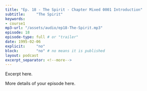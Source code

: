 ```yaml
---
title: "Ep. 18 - The Spirit - Chapter Mixed 0001 Introduction"
subtitle:     "The Spirit"
keywords:
- course1
mp3-url: "/assets/audio/ep18-The-Spirit.mp3"
episode: 18
episode-type: full # or "trailer"
date: 1995-02-06
explicit:     "no"
block:        "no" # no means it is published
layout: podcast
excerpt_separator: <!--more-->
---
```

Excerpt here.
<!--more-->

More details of your episode here.
